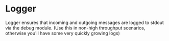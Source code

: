 # Logger

Logger ensures that incoming and outgoing messages are logged to stdout via the debug module. (Use this in non-high throughput scenarios, otherwise you'll have some very quickly growing logs)